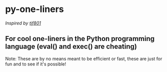 # py-one-liners
*Inspired by [tjf801](https://github.com/tjf801)*

## For cool one-liners in the Python programming language **(eval() and exec() are cheating)**

Note: These are by no means meant to be efficient or fast, these are just for fun and to see if it's possible!
